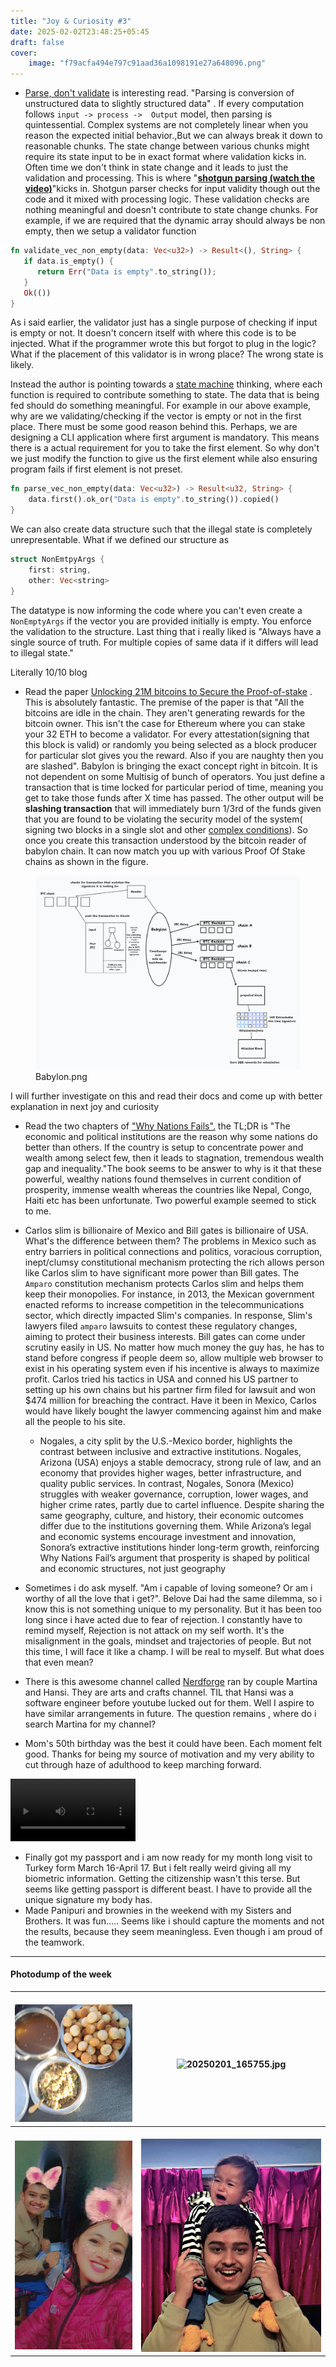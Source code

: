 ```yaml
---
title: "Joy & Curiosity #3"
date: 2025-02-02T23:48:25+05:45
draft: false
cover:
    image: "f79acfa494e797c91aad36a1098191e27a648096.png"
---
```


- [Parse, don't validate](https://lexi-lambda.github.io/blog/2019/11/05/parse-don-t-validate/) is interesting read. "Parsing is conversion of unstructured data to slightly structured data" . If every computation follows `input -> process ->  Output` model, then parsing is quintessential. Complex systems are not completely linear when you reason the expected initial behavior.,But we can always break it down to reasonable chunks. The state change between various chunks might require its state input to be in exact format where validation kicks in. Often time we don't think in state change and it leads to just the validation and processing. This is where "**[shotgun parsing (watch the video)](https://www.youtube.com/watch?v=3kEfedtQVOY)**"kicks in. Shotgun parser checks for input validity though out the code and it mixed with processing logic. These validation checks are nothing meaningful and doesn't contribute to state change chunks. For example, if we are required that the dynamic array should always be non empty, then we setup a validator function

``` rust
fn validate_vec_non_empty(data: Vec<u32>) -> Result<(), String> {
   if data.is_empty() {
      return Err("Data is empty".to_string());
   }
   Ok(())
}
```

As i said earlier, the validator just has a single purpose of checking if input is empty or not. It doesn't concern itself with where this code is to be injected. What if the programmer wrote this but forgot to plug in the logic? What if the placement of this validator is in wrong place? The wrong state is likely.

Instead the author is pointing towards a [state machine](https://talesfrom.dev/blog/fsm-functional-state-machines) thinking, where each function is required to contribute something to state. The data that is being fed should do something meaningful. For example in our above example, why are we validating/checking if the vector is empty or not in the first place. There must be some good reason behind this. Perhaps, we are designing a CLI application where first argument is mandatory. This means there is a actual requirement for you to take the first element. So why don't we just modify the function to give us the first element while also ensuring program fails if first element is not preset.

``` rust
fn parse_vec_non_empty(data: Vec<u32>) -> Result<u32, String> {
    data.first().ok_or("Data is empty".to_string()).copied()
}
```

We can also create data structure such that the illegal state is completely unrepresentable. What if we defined our structure as

``` rust
struct NonEmtpyArgs {
    first: string,
    other: Vec<string>
}
```

The datatype is now informing the code where you can't even create a `NonEmptyArgs` if the vector you are provided initially is empty. You enforce the validation to the structure. Last thing that i really liked is "Always have a single source of truth. For multiple copies of same data if it differs will lead to illegal state."

Literally 10/10 blog

- Read the paper [Unlocking 21M bitcoins to Secure the Proof-of-stake](https://docs.babylonlabs.io/papers/btc_staking_litepaper(EN).pdf) . This is absolutely fantastic. The premise of the paper is that "All the bitcoins are idle in the chain. They aren't generating rewards for the bitcoin owner. This isn't the case for Ethereum where you can stake your 32 ETH to become a validator. For every attestation(signing that this block is valid) or randomly you being selected as a block producer for particular slot gives you the reward. Also if you are naughty then you are slashed".
  Babylon is bringing the exact concept right in bitcoin. It is not dependent on some Multisig of bunch of operators. You just define a transaction that is time locked for particular period of time, meaning you get to take those funds after X time has passed. The other output will be **slashing transaction** that will immediately burn 1/3rd of the funds given that you are found to be violating the security model of the system( signing two blocks in a single slot and other [complex conditions](https://github.com/ethereum/casper/blob/master/VALIDATOR_GUIDE.md)). So once you create this transaction understood by the bitcoin reader of babylon chain. It can now match you up with various Proof Of Stake chains as shown in the figure.

<figure>
<img
src="./f79acfa494e797c91aad36a1098191e27a648096.png"
title="wikilink" alt="Babylon.png" />
<figcaption aria-hidden="true">Babylon.png</figcaption>
</figure>

I will further investigate on this and read their docs and come up with better explanation in next joy and curiosity
- Read the two chapters of ["Why Nations Fails".](https://en.wikipedia.org/wiki/Why_Nations_Fail) the TL;DR is "The economic and political institutions are the reason why some nations do better than others. If the country is setup to concentrate power and wealth among select few, then it leads to stagnation, tremendous wealth gap and inequality."The book seems to be answer to why is it that these powerful, wealthy nations found themselves in current condition of prosperity, immense wealth whereas the countries like Nepal, Congo, Haiti etc has been unfortunate. Two powerful example seemed to stick to me.
- Carlos slim is billionaire of Mexico and Bill gates is billionaire of USA. What's the difference between them? The problems in Mexico such as entry barriers in political connections and politics, voracious corruption, inept/clumsy constitutional mechanism protecting the rich allows person like Carlos slim to have significant more power than Bill gates. The `Amparo` constitution mechanism protects Carlos slim and helps them keep their monopolies. For instance, in 2013, the Mexican government enacted reforms to increase competition in the telecommunications sector, which directly impacted Slim's companies. In response, Slim's lawyers filed `amparo` lawsuits to contest these regulatory changes, aiming to protect their business interests.
Bill gates can come under scrutiny easily in US. No matter how much money the guy has, he has to stand before congress if people deem so, allow multiple web browser to exist in his operating system even if his incentive is always to maximize profit.
Carlos tried his tactics in USA and conned his US partner to setting up his own chains but his partner firm filed for lawsuit and won \$474 million for breaching the contract. Have it been in Mexico, Carlos would have likely bought the lawyer commencing against him and make all the people to his site.

    * Nogales, a city split by the U.S.-Mexico border, highlights the contrast between inclusive and extractive institutions. Nogales, Arizona (USA) enjoys a stable democracy, strong rule of law, and an economy that provides higher wages, better infrastructure, and quality public services. In contrast, Nogales, Sonora (Mexico) struggles with weaker governance, corruption, lower wages, and higher crime rates, partly due to cartel influence. Despite sharing the same geography, culture, and history, their economic outcomes differ due to the institutions governing them. While Arizona’s legal and economic systems encourage investment and innovation, Sonora’s extractive institutions hinder long-term growth, reinforcing Why Nations Fail’s argument that prosperity is shaped by political and economic structures, not just geography

- Sometimes i do ask myself. "Am i capable of loving someone? Or am i worthy of all the love that i get?". Belove Dai had the same dilemma, so i know this is not something unique to my personality. But it has been too long since i have acted due to fear of rejection. I constantly have to remind myself, Rejection is not attack on my self worth. It's the misalignment in the goals, mindset and trajectories of people. But not this time, I will face it like a champ. I will be real to myself. But what does that even mean?  
- There is this awesome channel called [Nerdforge](https://www.youtube.com/@Nerdforge) ran by couple Martina and Hansi. They are arts and crafts channel. TIL that Hansi was a software engineer before youtube lucked out for them. Well I aspire to have similar arrangements in future. The question remains , where do i search Martina for my channel?
- Mom's 50th birthday was the best it could have been. Each moment felt good. Thanks for being my source of motivation and my very ability to cut through haze of adulthood to keep marching forward.

<video src="Joy%20%26%20Curiosity%20%233-media/output.mp4" width="200" type="video/mp4" controls></video>

- Finally got my passport and i am now ready for my month long visit to Turkey form March 16-April 17. But i felt really weird giving all my biometric information. Getting the citizenship wasn't this terse. But seems like getting passport is different beast. I have to provide all the unique signature my body has.  
- Made Panipuri and brownies in the weekend with my Sisters and Brothers. It was fun..... Seems like i should capture the moments and not the results, because they seem meaningless. Even though i am proud of the teamwork.

-----------------

#### Photodump of the week

| <br>![20250201_163945 1.jpg](Joy%20%26%20Curiosity%20%233-media/54091e6afb288a148cb42c5b20fa67fc066c3f4b.jpg "wikilink") | <br>![20250201_165755.jpg](Joy%20%26%20Curiosity%20%233-media/b907a2d60f296cdf5e6af8450c8890709ec85c0f.jpg "wikilink") |
|----|----|
|<br>![20250201_165755.jpg](Joy%20%26%20Curiosity%20%233-media/rojina.jpg "wikilink") |<br>![20250201_165755.jpg](Joy%20%26%20Curiosity%20%233-media/agraraj.jpg "wikilink")|


